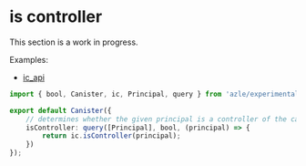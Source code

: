 # is controller

This section is a work in progress.

Examples:

-   [ic_api](https://github.com/demergent-labs/azle/tree/main/examples/ic_api)

```typescript
import { bool, Canister, ic, Principal, query } from 'azle/experimental';

export default Canister({
    // determines whether the given principal is a controller of the canister
    isController: query([Principal], bool, (principal) => {
        return ic.isController(principal);
    })
});
```
